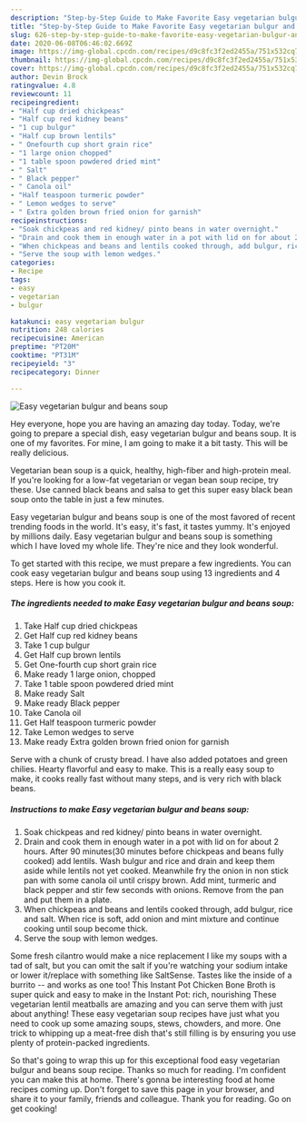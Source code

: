 ```yaml
---
description: "Step-by-Step Guide to Make Favorite Easy vegetarian bulgur and beans soup"
title: "Step-by-Step Guide to Make Favorite Easy vegetarian bulgur and beans soup"
slug: 626-step-by-step-guide-to-make-favorite-easy-vegetarian-bulgur-and-beans-soup
date: 2020-06-08T06:46:02.669Z
image: https://img-global.cpcdn.com/recipes/d9c8fc3f2ed2455a/751x532cq70/easy-vegetarian-bulgur-and-beans-soup-recipe-main-photo.jpg
thumbnail: https://img-global.cpcdn.com/recipes/d9c8fc3f2ed2455a/751x532cq70/easy-vegetarian-bulgur-and-beans-soup-recipe-main-photo.jpg
cover: https://img-global.cpcdn.com/recipes/d9c8fc3f2ed2455a/751x532cq70/easy-vegetarian-bulgur-and-beans-soup-recipe-main-photo.jpg
author: Devin Brock
ratingvalue: 4.8
reviewcount: 11
recipeingredient:
- "Half cup dried chickpeas"
- "Half cup red kidney beans"
- "1 cup bulgur"
- "Half cup brown lentils"
- " Onefourth cup short grain rice"
- "1 large onion chopped"
- "1 table spoon powdered dried mint"
- " Salt"
- " Black pepper"
- " Canola oil"
- "Half teaspoon turmeric powder"
- " Lemon wedges to serve"
- " Extra golden brown fried onion for garnish"
recipeinstructions:
- "Soak chickpeas and red kidney/ pinto beans in water overnight."
- "Drain and cook them in enough water in a pot with lid on for about 2 hours. After 90 minutes(30 minutes before chickpeas and beans fully cooked) add lentils. Wash bulgur and rice and drain and keep them aside while lentils not yet cooked. Meanwhile fry the onion in non stick pan with some canola oil until crispy brown. Add mint, turmeric and black pepper and stir few seconds with onions. Remove from the pan and put them in a plate."
- "When chickpeas and beans and lentils cooked through, add bulgur, rice and salt. When rice is soft, add onion and mint mixture and continue cooking until soup become thick."
- "Serve the soup with lemon wedges."
categories:
- Recipe
tags:
- easy
- vegetarian
- bulgur

katakunci: easy vegetarian bulgur 
nutrition: 248 calories
recipecuisine: American
preptime: "PT20M"
cooktime: "PT31M"
recipeyield: "3"
recipecategory: Dinner

---
```



![Easy vegetarian bulgur and beans soup](https://img-global.cpcdn.com/recipes/d9c8fc3f2ed2455a/751x532cq70/easy-vegetarian-bulgur-and-beans-soup-recipe-main-photo.jpg)

Hey everyone, hope you are having an amazing day today. Today, we're going to prepare a special dish, easy vegetarian bulgur and beans soup. It is one of my favorites. For mine, I am going to make it a bit tasty. This will be really delicious.

Vegetarian bean soup is a quick, healthy, high-fiber and high-protein meal. If you&#39;re looking for a low-fat vegetarian or vegan bean soup recipe, try these. Use canned black beans and salsa to get this super easy black bean soup onto the table in just a few minutes.

Easy vegetarian bulgur and beans soup is one of the most favored of recent trending foods in the world. It's easy, it's fast, it tastes yummy. It's enjoyed by millions daily. Easy vegetarian bulgur and beans soup is something which I have loved my whole life. They're nice and they look wonderful.


To get started with this recipe, we must prepare a few ingredients. You can cook easy vegetarian bulgur and beans soup using 13 ingredients and 4 steps. Here is how you cook it.

<!--inarticleads1-->

##### The ingredients needed to make Easy vegetarian bulgur and beans soup:

1. Take Half cup dried chickpeas
1. Get Half cup red kidney beans
1. Take 1 cup bulgur
1. Get Half cup brown lentils
1. Get  One-fourth cup short grain rice
1. Make ready 1 large onion, chopped
1. Take 1 table spoon powdered dried mint
1. Make ready  Salt
1. Make ready  Black pepper
1. Take  Canola oil
1. Get Half teaspoon turmeric powder
1. Take  Lemon wedges to serve
1. Make ready  Extra golden brown fried onion for garnish


Serve with a chunk of crusty bread. I have also added potatoes and green chilies. Hearty flavorful and easy to make. This is a really easy soup to make, it cooks really fast without many steps, and is very rich with black beans. 

<!--inarticleads2-->

##### Instructions to make Easy vegetarian bulgur and beans soup:

1. Soak chickpeas and red kidney/ pinto beans in water overnight.
1. Drain and cook them in enough water in a pot with lid on for about 2 hours. After 90 minutes(30 minutes before chickpeas and beans fully cooked) add lentils. Wash bulgur and rice and drain and keep them aside while lentils not yet cooked. Meanwhile fry the onion in non stick pan with some canola oil until crispy brown. Add mint, turmeric and black pepper and stir few seconds with onions. Remove from the pan and put them in a plate.
1. When chickpeas and beans and lentils cooked through, add bulgur, rice and salt. When rice is soft, add onion and mint mixture and continue cooking until soup become thick.
1. Serve the soup with lemon wedges.


Some fresh cilantro would make a nice replacement I like my soups with a tad of salt, but you can omit the salt if you&#39;re watching your sodium intake or lower it/replace with something like SaltSense. Tastes like the inside of a burrito -- and works as one too! This Instant Pot Chicken Bone Broth is super quick and easy to make in the Instant Pot: rich, nourishing These vegetarian lentil meatballs are amazing and you can serve them with just about anything! These easy vegetarian soup recipes have just what you need to cook up some amazing soups, stews, chowders, and more. One trick to whipping up a meat-free dish that&#39;s still filling is by ensuring you use plenty of protein-packed ingredients. 

So that's going to wrap this up for this exceptional food easy vegetarian bulgur and beans soup recipe. Thanks so much for reading. I'm confident you can make this at home. There's gonna be interesting food at home recipes coming up. Don't forget to save this page in your browser, and share it to your family, friends and colleague. Thank you for reading. Go on get cooking!
